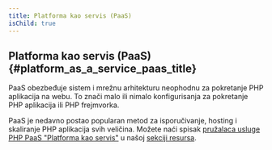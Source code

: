 ```yaml
---
title: Platforma kao servis (PaaS)
isChild: true
---
```


## Platforma kao servis (PaaS)  {#platform_as_a_service_paas_title}

PaaS obezbeđuje sistem i mrežnu arhitekturu neophodnu za pokretanje PHP aplikacija na webu. To znači malo ili nimalo
konfigurisanja za pokretanje PHP aplikacija ili PHP frejmvorka.

PaaS je nedavno postao popularan metod za isporučivanje, hosting i skaliranje PHP aplikacija svih veličina. Možete naći
spisak [pružalaca usluge PHP PaaS "Platforma kao servis"](#php_paas_providers) u našoj [sekciji resursa](#resources).
